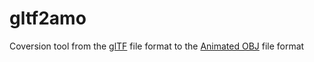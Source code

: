 # gltf2amo
Coversion tool from the [glTF](https://www.khronos.org/gltf/) file format to the [Animated OBJ](https://github.com/lmarz/animated_obj) file format
